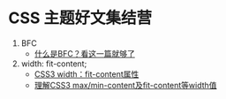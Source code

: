 # CSS 主题好文集结营

1. BFC
   - [什么是BFC？看这一篇就够了](https://blog.csdn.net/sinat_36422236/article/details/88763187)
2. width: fit-content;
   - [CSS3 width：fit-content属性](https://blog.csdn.net/xubingnan123/article/details/78837498)
   - [理解CSS3 max/min-content及fit-content等width值](https://www.zhangxinxu.com/wordpress/2016/05/css3-width-max-contnet-min-content-fit-content/)